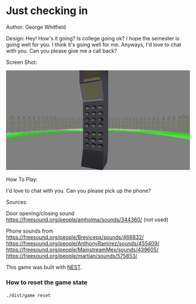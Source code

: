 # Just checking in

Author: George Whitfield

Design: Hey! How's it going? Is college going ok? I hope the semester is going well for you. 
I think it's going well for me. Anyways, I'd love to chat with you. Can you please give me a call back?

Screen Shot:

![Screen Shot](screenshot.png)

How To Play:

I'd love to chat with you. Can you please pick up the phone?


Sources: 

Door opening/closing sound https://freesound.org/people/amholma/sounds/344360/ (not used)

Phone sounds from
https://freesound.org/people/Breviceps/sounds/466832/
https://freesound.org/people/AnthonyRamirez/sounds/455409/
https://freesound.org/people/MainstreamMex/sounds/439605/
https://freesound.org/people/martian/sounds/575853/


This game was built with [NEST](NEST.md).

### How to reset the game state
```./dist/game reset```